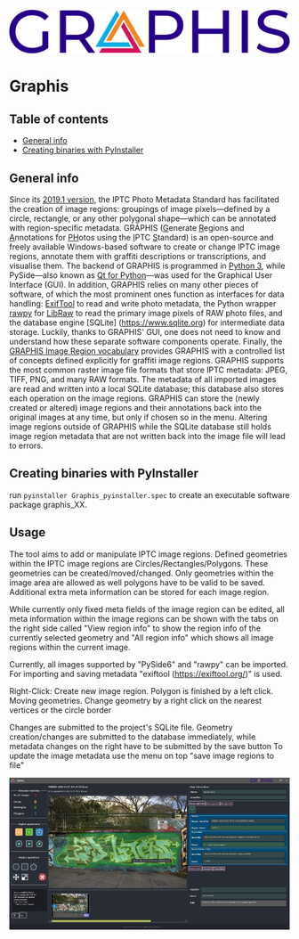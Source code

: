 ![ ](app/icons/INDIGO_logoGRAPHIS_text.png)
# Graphis  

## Table of contents
* [General info](#general-info)
* [Creating binaries with PyInstaller](#create_binary)


## General info
Since its [2019.1 version](https://www.iptc.org/std/photometadata/specification/IPTC-PhotoMetadata-2019.1.html), the IPTC Photo Metadata Standard has facilitated the creation of image regions: groupings of image pixels—defined by a circle, rectangle, or any other polygonal shape—which can be annotated with region-specific metadata. GRAPHIS (<ins>G</ins>enerate <ins>R</ins>egions and <ins>A</ins>nnotations for <ins>PH</ins>otos using the <ins>I</ins>PTC <ins>S</ins>tandard) is an open-source and freely available Windows-based software to create or change IPTC image regions, annotate them with graffiti descriptions or transcriptions, and visualise them. The backend of GRAPHIS is programmed in [Python 3](https://www.python.org), while PySide—also known as [Qt for Python](https://wiki.qt.io/Qt_for_Python)—was used for the Graphical User Interface (GUI). In addition, GRAPHIS relies on many other pieces of software, of which the most prominent ones function as interfaces for data handling: [ExifTool](https://exiftool.org) to read and write photo metadata, the Python wrapper [rawpy](https://pypi.org/project/rawpy) for [LibRaw](https://www.libraw.org) to read the primary image pixels of RAW photo files, and the database engine [SQLite] (https://www.sqlite.org) for intermediate data storage. Luckily, thanks to GRAPHIS' GUI, one does not need to know and understand how these separate software components operate. Finally, the [GRAPHIS Image Region vocabulary](https://vocabs.acdh.oeaw.ac.at/graphis-imgreg) provides GRAPHIS with a controlled list of concepts defined explicitly for graffiti image regions.
GRAPHIS supports the most common raster image file formats that store IPTC metadata: JPEG, TIFF, PNG, and many RAW formats. The metadata of all imported images are read and written into a local SQLite database; this database also stores each operation on the image regions. GRAPHIS can store the (newly created or altered) image regions and their annotations back into the original images at any time, but only if chosen so in the menu. Altering image regions outside of GRAPHIS while the SQLite database still holds image region metadata that are not written back into the image file will lead to errors.
		
## Creating binaries with PyInstaller
run ```pyinstaller Graphis_pyinstaller.spec``` to create an executable software package graphis_XX.

## Usage
The tool aims to add or manipulate IPTC image regions. Defined geometries within the IPTC image regions are
Circles/Rectangles/Polygons. These geometries can be created/moved/changed. Only geometries within
the image area are allowed as well polygons have to be valid to be saved. Additional extra meta information
can be stored for each image region. 

While currently only fixed meta fields of the image region can be edited, all meta information within the
image regions can be shown with the tabs on the right side called "View region info" to show the region info of the currently selected geometry
and "All region info" which shows all image regions within the current image.

Currently, all images supported by "PySide6" and "rawpy" can be imported. For importing and saving metadata 
"exiftool (https://exiftool.org/)" is used.

Right-Click:    Create new image region. Polygon is finished by a left click.
                Moving geometries. Change geometry by a right click on the nearest vertices or the circle border

Changes are submitted to the project's SQLite file. Geometry creation/changes are submitted to the database immediately,
while metadata changes on the right have to be submitted by the save button
To update the image metadata use the menu on top "save image regions to file"


![ ](doc/images/main_window.jpg)
